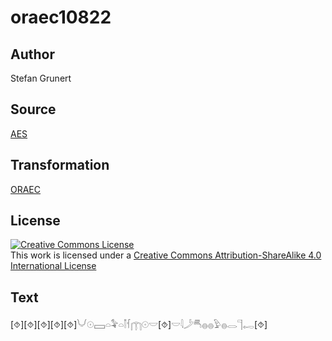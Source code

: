 # oraec10822

## Author

Stefan Grunert

## Source

[AES](https://github.com/simondschweitzer/aes)

## Transformation

[ORAEC](https://oraec.github.io/)

## License

<a rel="license" href="http://creativecommons.org/licenses/by-sa/4.0/"><img alt="Creative Commons License" style="border-width:0" src="https://i.creativecommons.org/l/by-sa/4.0/88x31.png" /></a><br />This work is licensed under a <a rel="license" href="http://creativecommons.org/licenses/by-sa/4.0/">Creative Commons Attribution-ShareAlike 4.0 International License</a>

## Text

[⯑][⯑][⯑][⯑][⯑]𓄋𓇳𓈙𓏏𓅝𓏏𓌐𓆳𓉲𓇳𓎟[⯑]𓎟𓇋𓌳𓄪𓐍𓐍𓅱𓐍𓂋𓊹𓉻[⯑]<br>
